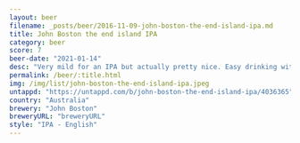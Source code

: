 ```yaml
---
layout: beer
filename: _posts/beer/2016-11-09-john-boston-the-end-island-ipa.md
title: John Boston the end island IPA
category: beer
score: 7
beer-date: "2021-01-14"
desc: "Very mild for an IPA but actually pretty nice. Easy drinking with very little heavy hops"
permalink: /beer/:title.html
img: /img/list/john-boston-the-end-island-ipa.jpeg
untappd: "https://untappd.com/b/john-boston-the-end-island-ipa/4036365"
country: "Australia"
brewery: "John Boston"
breweryURL: "breweryURL"
style: "IPA - English"
---
```

